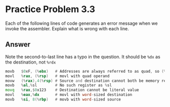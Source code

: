 # Practice Problem 3.3

Each of the following lines of code generates an error message when we invoke the assembler. Explain what is wrong with each line.

## Answer

Note the second-to-last line has a typo in the question. It should be `%dx` as the destination, not `%rdx`

```asm
movb   $0xF, (%ebx)   # Addresses are always referred to as quad, so (%rbx)
movl   %rax, (%rsp)   # movl with quad operand
movw   (%rax),4(%rsp) # Source and destination cannot both be memory references
movb   %al,%sl        # No such register as %sl
movq   %rax,$0x123    # Destination cannot be literal value
movl   %eax,%dx       # movl with word-sized destination
movb   %si, 8(%rbp)   # movb with word-sized source
```
